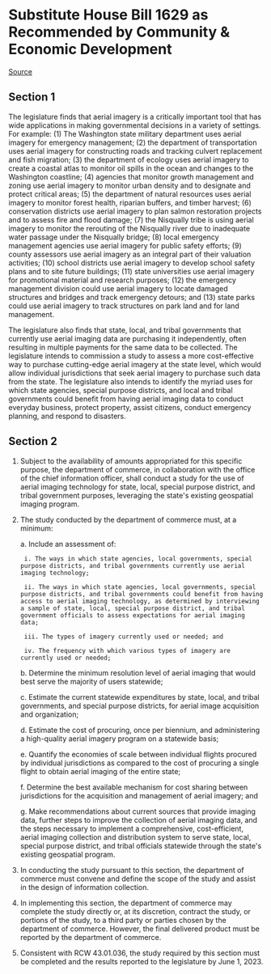 # Substitute House Bill 1629 as Recommended by Community & Economic Development

[Source](http://lawfilesext.leg.wa.gov/biennium/2021-22/Xml/Bills/House%20Bills/1629-S.xml)
## Section 1
The legislature finds that aerial imagery is a critically important tool that has wide applications in making governmental decisions in a variety of settings. For example: (1) The Washington state military department uses aerial imagery for emergency management; (2) the department of transportation uses aerial imagery for constructing roads and tracking culvert replacement and fish migration; (3) the department of ecology uses aerial imagery to create a coastal atlas to monitor oil spills in the ocean and changes to the Washington coastline; (4) agencies that monitor growth management and zoning use aerial imagery to monitor urban density and to designate and protect critical areas; (5) the department of natural resources uses aerial imagery to monitor forest health, riparian buffers, and timber harvest; (6) conservation districts use aerial imagery to plan salmon restoration projects and to assess fire and flood damage; (7) the Nisqually tribe is using aerial imagery to monitor the rerouting of the Nisqually river due to inadequate water passage under the Nisqually bridge; (8) local emergency management agencies use aerial imagery for public safety efforts; (9) county assessors use aerial imagery as an integral part of their valuation activities; (10) school districts use aerial imagery to develop school safety plans and to site future buildings; (11) state universities use aerial imagery for promotional material and research purposes; (12) the emergency management division could use aerial imagery to locate damaged structures and bridges and track emergency detours; and (13) state parks could use aerial imagery to track structures on park land and for land management.

The legislature also finds that state, local, and tribal governments that currently use aerial imaging data are purchasing it independently, often resulting in multiple payments for the same data to be collected. The legislature intends to commission a study to assess a more cost-effective way to purchase cutting-edge aerial imagery at the state level, which would allow individual jurisdictions that seek aerial imagery to purchase such data from the state. The legislature also intends to identify the myriad uses for which state agencies, special purpose districts, and local and tribal governments could benefit from having aerial imaging data to conduct everyday business, protect property, assist citizens, conduct emergency planning, and respond to disasters.


## Section 2
1. Subject to the availability of amounts appropriated for this specific purpose, the department of commerce, in collaboration with the office of the chief information officer, shall conduct a study for the use of aerial imaging technology for state, local, special purpose district, and tribal government purposes, leveraging the state's existing geospatial imaging program.

2. The study conducted by the department of commerce must, at a minimum:

    a. Include an assessment of:

        i. The ways in which state agencies, local governments, special purpose districts, and tribal governments currently use aerial imaging technology;

        ii. The ways in which state agencies, local governments, special purpose districts, and tribal governments could benefit from having access to aerial imaging technology, as determined by interviewing a sample of state, local, special purpose district, and tribal government officials to assess expectations for aerial imaging data;

        iii. The types of imagery currently used or needed; and

        iv. The frequency with which various types of imagery are currently used or needed;

    b. Determine the minimum resolution level of aerial imaging that would best serve the majority of users statewide;

    c. Estimate the current statewide expenditures by state, local, and tribal governments, and special purpose districts, for aerial image acquisition and organization;

    d. Estimate the cost of procuring, once per biennium, and administering a high-quality aerial imagery program on a statewide basis;

    e. Quantify the economies of scale between individual flights procured by individual jurisdictions as compared to the cost of procuring a single flight to obtain aerial imaging of the entire state;

    f. Determine the best available mechanism for cost sharing between jurisdictions for the acquisition and management of aerial imagery; and

    g. Make recommendations about current sources that provide imaging data, further steps to improve the collection of aerial imaging data, and the steps necessary to implement a comprehensive, cost-efficient, aerial imaging collection and distribution system to serve state, local, special purpose district, and tribal officials statewide through the state's existing geospatial program.

3. In conducting the study pursuant to this section, the department of commerce must convene and define the scope of the study and assist in the design of information collection.

4. In implementing this section, the department of commerce may complete the study directly or, at its discretion, contract the study, or portions of the study, to a third party or parties chosen by the department of commerce. However, the final delivered product must be reported by the department of commerce.

5. Consistent with RCW 43.01.036, the study required by this section must be completed and the results reported to the legislature by June 1, 2023.

